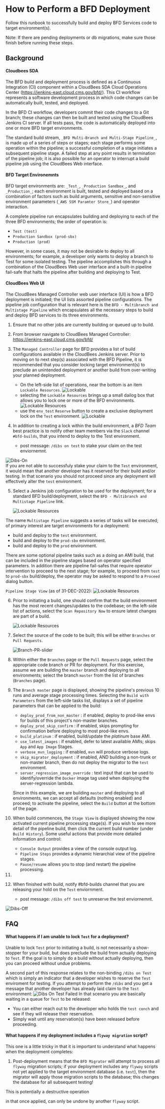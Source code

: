 # How to Perform a BFD Deployment

Follow this runbook to successfully build and deploy BFD Services code to target environment(s).

Note: If there are pending deployments or db migrations, make sure those finish before running these steps.

## Background
#### Cloudbees SDA
The BFD build and deployment process is defined as a Continuous Integration (CI) component within a CloudBees SDA Cloud Operations Center (https://jenkins-east.cloud.cms.gov/bfd/). This CI workflow represents a software development process in which code changes can be automatically built, tested, and deployed.

In the BFD CI workflow, developers commit their code changes to a Git branch; these changes can then be built and tested using the CloudBees Jenkins CI server. If all tests pass, the code is automatically deployed into one or more BFD target environments.

The standard build stream, `_BFD Multi-Branch and Multi-Stage Pipeline_`, is made up of a series of steps or stages; each stage performs some operation within the pipeline; a successful completion of a stage initiates a subsequent pipeline stage. A failed step at any point results in termination of the pipeline job; it is also possible for an operator to interrupt a build pipeline job using the CloudBees Web interface.

#### BFD Target Environemnts
BFD target environments are: `_Test_`, `_Production Sandbox_`, and `_Production_`; each environment is built, tested and deployed based on a combination of factors such as build arguments, sensitive and non-sensitive environment parameters (`_AWS SSM Paramter Store_`) and operator interaction.

A complete pipeline run encapsulates building and deploying to each of the three BFD environments; the order of operation is:
- `Test (test)`
- `Production Sandbox (prod-sbx)`
- `Production (prod)`

However, in some cases, it may not be desirable to deploy to all environments; for example, a developer only wants to deploy a branch to Test for some isolated testing. The pipeline accomplishes this through a combination of the CloudBees Web user interface and a built-in pipeline fail-safe that halts the pipeline after building and deploying to Test.

#### CloudBees Web UI
The CloudBees Managed Controller web user interface (UI) is how a BFD deployment is initiated; the UI lists assorted pipeline configurations. The pipeline job configuration that is relevant here is the `BFD - Multibranch and Multistage Pipeline` which encapsulates all the necessary steps to build and deploy BFD services to its three environments.

1. Ensure that no other jobs are currently building or queued up to build.

2. From browser navigate to CloudBees Managed Controller: https://jenkins-east.cloud.cms.gov/bfd/

3. The `Managed Controller` page for BFD provides a list of build configurations available in the CloudBees Jenkins server. Prior to moving on to next step(s) associated with the BFD Pipeline, it is recommended that you consider locking target environment(s) to preclude an unintended deployment or another build from over-writing your planned deployment.
    - On the left-side list of operations, near the bottom is an item `Lockable Resources`.
    ![Lockable](resources/deploy-lockable.png)
    - selecting the `Lockable Resources` brings up a small dailog box that allows you to lock one or more of the BFD environments.
     ![Lockable Resources](resources/deploy-lockable-resources.png)
    - use the `env_test` `Reserve` button to create a exclusive deployment lock on the `Test` environment.
    ![Lockable](resources/deploy-reserve-test.png) 

4. In addition to creating a lock within the build environment, a _BFD Team_ best practice is to notify other team members via the `Slack` channel `#bfd-builds`, that you intend to deploy to the Test environment.
    - post message: `/dibs on test` to stake your claim on the test enviornemnt.

![Dibs-On](resources/deploy-dibs-on.png)    
If you are not able to successfuly stake your claim to the `Test` environment, it would mean that another developer has it reserved for their build and/or testing. In that scenario you should not proceed since any deployment will effectively alter the `test` environment.

5. Select a Jenkins job configuration to be used for the deployment; for a standard BFD build/deployment, select the `BFD - Multibranch and Multistage Pipeline` link.

     ![Lockable Resources](resources/deploy-multi-branch.png)

The name `Multistage Pipeline` suggests a series of tasks will be executed; of primary interest are target environments for a deployment:
- build and deploy to the `test` environment.
- build and deploy to the `prod-sbx` environment.
- build and deploy to the `prod` environment.

There are some optional pipeline tasks such as a doing an AMI build, that can be included in the pipeline stages based on operator specified parameters. In addition there are pipeline fail-safes that require operator intervention to proceed to the next stage; for example, to proceed from `test` to `prod-sbx` build/deploy, the operator may be asked to respond to a `Proceed` dialog button.

`Pipeline Stage View` (as of 31-DEC-2022):
![Lockable Resources](resources/deploy-pipeline.png)

6. Prior to initiating a build, one should confirm that the build environment has the most recent changes/updates to the codebase; on the left-side list of actions, select the `Scan Repository Now` to ensure latest changes are part of a build.

    ![Lockable Resources](resources/deploy-scan-repos.png)

7. Select the source of the code to be built; this will be either `Branches` or `Pull Requests`.

    ![Branch-PR-slider](resources/deploy-branch-pr-select.png)

8. Within either the `Branches` page or the `Pull Requests` page, select the appropriate code branch or PR for deployment. For this exercise, assume we are building the `master` branch and deploying to all environments; select the branch `master` from the list of branches (`Branches` page).

9. The `Branch master` page is displayed, showing the pipeline's previous 10 runs and average stage processing times. Selecting the `Build with Parameters` from the left-side tasks list, displays a set of pipeline parameters that can be applied to the build:
    - `deploy_prod_from_non_master` : if enabled, deploy to prod-like envs for builds of this project's non-master branches.
    - `deploy_prod_skip_confirm` : if enabled, skips prompting for confirmation before deploying to most prod-like envs.
    - `build_platinum` : if enabled, build/update the _platinum_ base AMI.
    - `use_latest_images` : if enabled, defer to latest available AMIs; skips `App` and `App Image` Stages.
    - `verbose_mvn_logging` : if enabled, `mvn` will produce verbose logs.
    - `skip_migrator_deployment` : if enabled, AND building a non-trunk or non-master branch, then do not deploy the migrator to the `test` environment.
    - `server_regression_image_override` : text input that can be used to identify/override the `Docker` image tag used when deploying the server-regression lambda.

    Since in this example, we are building `master` and deploying to all environments, we can accept all defaults (nothing enabled) and proceed; to activate the pipeline, select the `Build` button at the bottom of the page.

10. When build commences, the `Stage View` is displayed showing the now activated current pipeline processing stage(s). If you wish to see more detail of the pipeline build, then click the current build number (under `Build History`). Some useful actions that provide more detailed information and control:
    - `Console Output` provides a view of the console output log.
    - `Pipeline Steps` provides a dynamic hierarchial view of the pipeline stages.
    - `Pause/resume` allows you to stop (and restart) the pipeline processing.

11. 

12. When finished with build, notify #bfd-builds channel that you are releasing your hold on the `Test` enviornment.
    - post message: `/dibs off test` to unreserve the test enviornemnt.

![Dibs-Off](resources/deploy-dibs-off.png)    





## FAQ
#### What happens if I am unable to lock `Test` for a deployment?
Unable to lock `Test` prior to initiating a build, is not necessarily a show-stopper for your build, but does preclude the build from actually deploying to `Test`. If the goal is to simply do a build without actually deploying, then you can proceed without undue problems.

A second part of this response relates to the non-binding `/dibs on Test` which is simply an indicator that a developer wishes to reserve the `Test` enviroment for testing. If you attempt to perform the `/dibs` and you get a message that another developer has already laid claim to the `Test` environment:
    ![Dibs On Test Failed](resources/deploy-dibs-failed.png)
In that scenario you are basically waiting in a queue for `Test` to be released:
- You can either reach out to the developer who holds the `test conch` and see if they will release their reservation.
- Simply wait until any reservation(s) have been released before proceeding.

#### What happens if my deployment includes a `flyway migration` script?
This one is a little tricky in that it is important to understand what happens when the deployment completes:
1. Post-deployment means that the `BFD Migrator` will attempt to process all `flyway` migration scripts; if your deployment includes any `flyway` scripts not yet applied to the target environment database (i.e. `test`), then the migrator will apply those migration scripts to the database; this changes the database for all subsequent testing!

 This is potentially a destructive operation 

in that once applied, can only be undone by another `flyway` script.